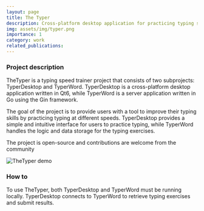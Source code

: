 ```yaml
---
layout: page
title: The Typer
description: Cross-platform desktop application for practicing typing skill
img: assets/img/typer.png
importance: 1
category: work
related_publications:
---
```




### Project description

TheTyper is a typing speed trainer project that consists of two subprojects: TyperDesktop and TyperWord. TyperDesktop is a cross-platform desktop application written in Qt6, while TyperWord is a server application written in Go using the Gin framework.

The goal of the project is to provide users with a tool to improve their typing skills by practicing typing at different speeds. TyperDesktop provides a simple and intuitive interface for users to practice typing, while TyperWord handles the logic and data storage for the typing exercises.

The project is open-source and contributions are welcome from the community

<img src="../../assets/img/typer.gif" alt="TheTyper demo" style="max-width: 100%;">

### How to
To use TheTyper, both TyperDesktop and TyperWord must be running locally. TyperDesktop connects to TyperWord to retrieve typing exercises and submit results.

